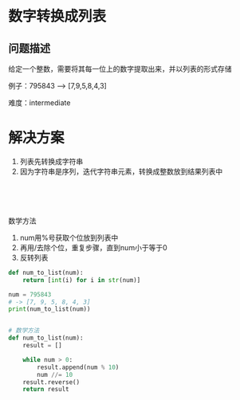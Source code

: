 
# 数字转换成列表


## 问题描述
给定一个整数，需要将其每一位上的数字提取出来，并以列表的形式存储

例子：795843 --> [7,9,5,8,4,3]

难度：intermediate


# 解决方案
1. 列表先转换成字符串
2. 因为字符串是序列，迭代字符串元素，转换成整数放到结果列表中


<br>
<br>
<br>

数学方法
1. num用%号获取个位放到列表中
2. 再用/去除个位，重复步骤，直到num小于等于0
3. 反转列表

```python
def num_to_list(num):
    return [int(i) for i in str(num)]

num = 795843
# -> [7, 9, 5, 8, 4, 3]
print(num_to_list(num))


# 数学方法
def num_to_list(num):
    result = []

    while num > 0:
        result.append(num % 10)
        num //= 10
    result.reverse()
    return result
```